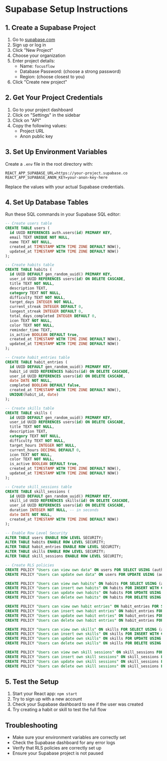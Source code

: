 # Supabase Setup Instructions

## 1. Create a Supabase Project

1. Go to [supabase.com](https://supabase.com)
2. Sign up or log in
3. Click "New Project"
4. Choose your organization
5. Enter project details:
   - Name: `focusflow`
   - Database Password: (choose a strong password)
   - Region: (choose closest to you)
6. Click "Create new project"

## 2. Get Your Project Credentials

1. Go to your project dashboard
2. Click on "Settings" in the sidebar
3. Click on "API"
4. Copy the following values:
   - Project URL
   - Anon public key

## 3. Set Up Environment Variables

Create a `.env` file in the root directory with:

```
REACT_APP_SUPABASE_URL=https://your-project.supabase.co
REACT_APP_SUPABASE_ANON_KEY=your-anon-key-here
```

Replace the values with your actual Supabase credentials.

## 4. Set Up Database Tables

Run these SQL commands in your Supabase SQL editor:

```sql
-- Create users table
CREATE TABLE users (
  id UUID REFERENCES auth.users(id) PRIMARY KEY,
  email TEXT UNIQUE NOT NULL,
  name TEXT NOT NULL,
  created_at TIMESTAMP WITH TIME ZONE DEFAULT NOW(),
  updated_at TIMESTAMP WITH TIME ZONE DEFAULT NOW()
);

-- Create habits table
CREATE TABLE habits (
  id UUID DEFAULT gen_random_uuid() PRIMARY KEY,
  user_id UUID REFERENCES users(id) ON DELETE CASCADE,
  title TEXT NOT NULL,
  description TEXT,
  category TEXT NOT NULL,
  difficulty TEXT NOT NULL,
  target_days INTEGER NOT NULL,
  current_streak INTEGER DEFAULT 0,
  longest_streak INTEGER DEFAULT 0,
  total_days_completed INTEGER DEFAULT 0,
  icon TEXT NOT NULL,
  color TEXT NOT NULL,
  reminder_time TEXT,
  is_active BOOLEAN DEFAULT true,
  created_at TIMESTAMP WITH TIME ZONE DEFAULT NOW(),
  updated_at TIMESTAMP WITH TIME ZONE DEFAULT NOW()
);

-- Create habit_entries table
CREATE TABLE habit_entries (
  id UUID DEFAULT gen_random_uuid() PRIMARY KEY,
  habit_id UUID REFERENCES habits(id) ON DELETE CASCADE,
  user_id UUID REFERENCES users(id) ON DELETE CASCADE,
  date DATE NOT NULL,
  completed BOOLEAN DEFAULT false,
  created_at TIMESTAMP WITH TIME ZONE DEFAULT NOW(),
  UNIQUE(habit_id, date)
);

-- Create skills table
CREATE TABLE skills (
  id UUID DEFAULT gen_random_uuid() PRIMARY KEY,
  user_id UUID REFERENCES users(id) ON DELETE CASCADE,
  title TEXT NOT NULL,
  description TEXT,
  category TEXT NOT NULL,
  difficulty TEXT NOT NULL,
  target_hours INTEGER NOT NULL,
  current_hours DECIMAL DEFAULT 0,
  icon TEXT NOT NULL,
  color TEXT NOT NULL,
  is_active BOOLEAN DEFAULT true,
  created_at TIMESTAMP WITH TIME ZONE DEFAULT NOW(),
  updated_at TIMESTAMP WITH TIME ZONE DEFAULT NOW()
);

-- Create skill_sessions table
CREATE TABLE skill_sessions (
  id UUID DEFAULT gen_random_uuid() PRIMARY KEY,
  skill_id UUID REFERENCES skills(id) ON DELETE CASCADE,
  user_id UUID REFERENCES users(id) ON DELETE CASCADE,
  duration INTEGER NOT NULL, -- in seconds
  date DATE NOT NULL,
  created_at TIMESTAMP WITH TIME ZONE DEFAULT NOW()
);

-- Enable Row Level Security
ALTER TABLE users ENABLE ROW LEVEL SECURITY;
ALTER TABLE habits ENABLE ROW LEVEL SECURITY;
ALTER TABLE habit_entries ENABLE ROW LEVEL SECURITY;
ALTER TABLE skills ENABLE ROW LEVEL SECURITY;
ALTER TABLE skill_sessions ENABLE ROW LEVEL SECURITY;

-- Create RLS policies
CREATE POLICY "Users can view own data" ON users FOR SELECT USING (auth.uid() = id);
CREATE POLICY "Users can update own data" ON users FOR UPDATE USING (auth.uid() = id);

CREATE POLICY "Users can view own habits" ON habits FOR SELECT USING (auth.uid() = user_id);
CREATE POLICY "Users can insert own habits" ON habits FOR INSERT WITH CHECK (auth.uid() = user_id);
CREATE POLICY "Users can update own habits" ON habits FOR UPDATE USING (auth.uid() = user_id);
CREATE POLICY "Users can delete own habits" ON habits FOR DELETE USING (auth.uid() = user_id);

CREATE POLICY "Users can view own habit entries" ON habit_entries FOR SELECT USING (auth.uid() = user_id);
CREATE POLICY "Users can insert own habit entries" ON habit_entries FOR INSERT WITH CHECK (auth.uid() = user_id);
CREATE POLICY "Users can update own habit entries" ON habit_entries FOR UPDATE USING (auth.uid() = user_id);
CREATE POLICY "Users can delete own habit entries" ON habit_entries FOR DELETE USING (auth.uid() = user_id);

CREATE POLICY "Users can view own skills" ON skills FOR SELECT USING (auth.uid() = user_id);
CREATE POLICY "Users can insert own skills" ON skills FOR INSERT WITH CHECK (auth.uid() = user_id);
CREATE POLICY "Users can update own skills" ON skills FOR UPDATE USING (auth.uid() = user_id);
CREATE POLICY "Users can delete own skills" ON skills FOR DELETE USING (auth.uid() = user_id);

CREATE POLICY "Users can view own skill sessions" ON skill_sessions FOR SELECT USING (auth.uid() = user_id);
CREATE POLICY "Users can insert own skill sessions" ON skill_sessions FOR INSERT WITH CHECK (auth.uid() = user_id);
CREATE POLICY "Users can update own skill sessions" ON skill_sessions FOR UPDATE USING (auth.uid() = user_id);
CREATE POLICY "Users can delete own skill sessions" ON skill_sessions FOR DELETE USING (auth.uid() = user_id);
```

## 5. Test the Setup

1. Start your React app: `npm start`
2. Try to sign up with a new account
3. Check your Supabase dashboard to see if the user was created
4. Try creating a habit or skill to test the full flow

## Troubleshooting

- Make sure your environment variables are correctly set
- Check the Supabase dashboard for any error logs
- Verify that RLS policies are correctly set up
- Ensure your Supabase project is not paused
